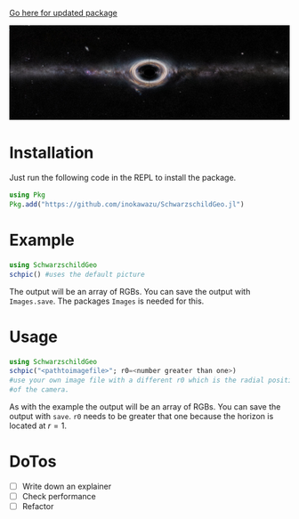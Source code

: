 [Go here for updated package](https://github.com/inokawazu/GRTracing.jl)

![black_hole_example](./example/blackholeimage.jpg)

# Installation

Just run the following code in the REPL to install the package.

```julia
using Pkg
Pkg.add("https://github.com/inokawazu/SchwarzschildGeo.jl")
```

# Example

```julia
using SchwarzschildGeo
schpic() #uses the default picture
```

The output will be an array of RGBs. You can save the output with `Images.save`. 
The packages `Images` is needed for this.

# Usage

```julia
using SchwarzschildGeo
schpic("<pathtoimagefile>"; r0=<number greater than one>) 
#use your own image file with a different r0 which is the radial position
#of the camera.
```

As with the example the output will be an array of RGBs. 
You can save the output with `save`. 
`r0` needs to be greater that one because the horizon is located at $r=1$.


# DoTos

- [ ] Write down an explainer
- [ ] Check performance
- [ ] Refactor
